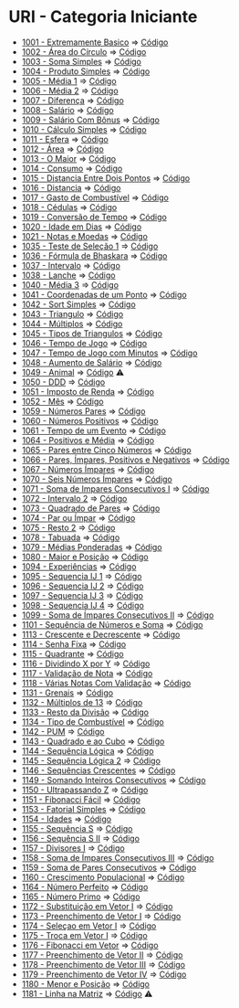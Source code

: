 # URI - Categoria Iniciante

* [1001 - Extremamente Basico](1001%20-%20Extremamente%20B%C3%A1sico.pdf) => [Código](ExtremamenteBasico.c)
* [1002 - Área do Círculo](1002%20-%20%C3%81rea%20do%20C%C3%ADrculo.pdf) => [Código](AreaDoCirculo.c)
* [1003 - Soma Simples](1003%20-%20Soma%20Simples.pdf) => [Código](SomaSimples.c)
* [1004 - Produto Simples](1004%20-%20Produto%20Simples.pdf) => [Código](ProdutoSimples.c)
* [1005 - Média 1](1005%20-%20M%C3%A9dia%201.pdf) => [Código](Media1.c)
* [1006 - Média 2](1006%20-%20M%C3%A9dia%202.pdf) => [Código](Media2.c)
* [1007 - Diferença](1007%20-%20Diferen%C3%A7a.pdf) => [Código](Diferenca.c)
* [1008 - Salário](1008%20-%20Sal%C3%A1rio.pdf) => [Código](Salario.c)
* [1009 - Salário Com Bônus](1009%20-%20Sal%C3%A1rio%20com%20B%C3%B4nus.pdf) => [Código](SalarioComBonus.c)
* [1010 - Cálculo Simples](1010%20-%20C%C3%A1lculo%20Simples.pdf) => [Código](CalculoSimples.c)
* [1011 - Esfera](1011%20-%20Esfera.pdf) => [Código](Esfera.c)
* [1012 - Área](1012%20-%20%C3%81rea.pdf) => [Código](Area.c)
* [1013 - O Maior](1013%20-%20O%20Maior.pdf) => [Código](OMaior.c)
* [1014 - Consumo](1014%20-%20Consumo.pdf) => [Código](Consumo.c)
* [1015 - Distancia Entre Dois Pontos](1015%20-%20Dist%C3%A2ncia%20Entre%20Dois%20Pontos.pdf) => [Código](DistanciaEntreDoisPontos.c)
* [1016 - Distancia](1016%20-%20Dist%C3%A2ncia.pdf) => [Código](Distancia.c)
* [1017 - Gasto de Combustível](1017%20-%20Gasto%20de%20Combust%C3%ADvel.pdf) => [Código](GastoDeCombustivel.c)
* [1018 - Cédulas](1018%20-%20C%C3%A9dulas.pdf) => [Código](Cedulas.c)
* [1019 - Conversão de Tempo](1019%20-%20Convers%C3%A3o%20de%20Tempo.pdf) => [Código](ConversaoDeTempo.c)
* [1020 - Idade em Dias](1020%20-%20Idade%20em%20Dias.pdf) => [Código](IdadeEmDias.c)
* [1021 - Notas e Moedas](1021%20-%20Notas%20e%20Moedas.pdf) => [Código](NotasEMoedas.c)
* [1035 - Teste de Seleção 1](1035%20-%20Teste%20de%20Seleção%201.pdf) => [Código](TesteDeSelecao1.c)
* [1036 - Fórmula de Bhaskara](1036%20-%20Fórmula%20de%20Bhaskara.pdf) => [Código](Bhaskara.c)
* [1037 - Intervalo](1037%20-%20Intervalo.pdf) => [Código](Intervalo.c)
* [1038 - Lanche](1038%20-%20Lanche.pdf) => [Código](Lanche.c)
* [1040 - Média 3](1040%20-%20Média%203.pdf) => [Código](Media3.c)
* [1041 - Coordenadas de um Ponto](1041%20-%20Coordenadas%20de%20um%20Ponto.pdf) => [Código](CoordenadasDeUmPonto.c)
* [1042 - Sort Simples](1042%20-%20Sort%20Simples.pdf) => [Código](SortSimples.c)
* [1043 - Triangulo](1043%20-%20Triângulo.pdf) => [Código](Triangulo.c)
* [1044 - Múltiplos](1044%20-%20Múltiplos.pdf) => [Código](Multiplos.c)
* [1045 - Tipos de Triangulos](1045%20-%20Tipos%20de%20Triângulos.pdf) => [Código](TiposDeTriangulos.c)
* [1046 - Tempo de Jogo](1046%20-%20Tempo%20de%20Jogo.pdf) => [Código](TempoDeJogo.c)
* [1047 - Tempo de Jogo com Minutos](1047%20-%20Tempo%20de%20Jogo%20com%20Minutos.pdf) => [Código](TempoDeJogoComMinutos.c)
* [1048 - Aumento de Salário](1048%20-%20Aumento%20de%20Salário.pdf) => [Código](AumentoDeSalario.c)
* [1049 - Animal](1049%20-%20Animal.pdf) => [Código](Animal.c) :warning:
* [1050 - DDD](1050%20-%20DDD.pdf) => [Código](DDD.c)
* [1051 - Imposto de Renda](1051%20-%20Imposto%20de%20Renda.pdf) => [Código](ImpostoDeRenda.c)
* [1052 - Mês](1052%20-%20Mês.pdf) => [Código](Mes.c)
* [1059 - Números Pares](1059%20-%20Números%20Pares.pdf) => [Código](NumerosPares.c)
* [1060 - Números Positivos](1060%20-%20Números%20Positivos.pdf) => [Código](NumerosPositivos.c)
* [1061 - Tempo de um Evento](1061%20-%20Tempo%20de%20um%20Evento.pdf) => [Código](TempoDeUmEvento.c)
* [1064 - Positivos e Média](1064%20-%20Positivos%20e%20Média.pdf) => [Código](PositivosEMedia.c)
* [1065 - Pares entre Cinco Números](1065%20-%20Pares%20entre%20Cinco%20Números.pdf) => [Código](ParesEntreCincoNumeros.c)
* [1066 - Pares, Ímpares, Positivos e Negativos](1066%20-%20Pares%2C%20Ímpares%2C%20Positivos%20e%20Negativos.pdf) => [Código](ParesImparesPositivosNegativos.c)
* [1067 - Números Ímpares](1067%20-%20Números%20Ímpares.pdf) => [Código](NúmerosImpares.c)
* [1070 - Seis Números Ímpares](1070%20-%20Seis%20Números%20Ímpares.pdf) => [Código](SeisNumerosImpares.c)
* [1071 - Soma de Impares Consecutivos I](1071%20-%20Soma%20de%20Impares%20Consecutivos%20I.pdf) => [Código](SomaDeImparesConsecutivos.c)
* [1072 - Intervalo 2](1072%20-%20Intervalo%202.pdf) => [Código](Intervalo2.c)
* [1073 - Quadrado de Pares](1073%20-%20Quadrado%20de%20Pares.pdf) => [Código](QuadradoDePares.c)
* [1074 - Par ou Ímpar](1074%20-%20Par%20ou%20Ímpar.pdf) => [Código](ParOuImpar.c)
* [1075 - Resto 2](1075%20-%20Resto%202.pdf) => [Código](Resto2.c)
* [1078 - Tabuada](1078%20-%20Tabuada.pdf) => [Código](Tabuada.c)
* [1079 - Médias Ponderadas](1079%20-%20Médias%20Ponderadas.pdf) => [Código](MediasPonderadas.c)
* [1080 - Maior e Posição](1080%20-%20Maior%20e%20Posição.pdf) => [Código](MaiorEPosicao.c)
* [1094 - Experiências](1094%20-%20Experiências.pdf) => [Código](Experiencias.c)
* [1095 - Sequencia IJ 1](1095%20-%20Sequencia%20IJ%201.pdf) => [Código](SequenciaIJ1.c)
* [1096 - Sequencia IJ 2](1096%20-%20Sequencia%20IJ%202.pdf) => [Código](SequenciaIJ2.c)
* [1097 - Sequencia IJ 3](1097%20-%20Sequencia%20IJ%203.pdf) => [Código](SequenciaIJ3.c)
* [1098 - Sequencia IJ 4](1098%20-%20Sequencia%20IJ%204.pdf) => [Código](SequenciaIJ4.c)
* [1099 - Soma de Ímpares Consecutivos II]() => [Código](SomaDeImparesConsecutivos2.c)
* [1101 - Sequência de Números e Soma]() => [Código](SequenciaDeNumerosESoma.c)
* [1113 - Crescente e Decrescente]() => [Código](CrescenteEDecrescente.c)
* [1114 - Senha Fixa]() => [Código](SenhaFixa.c)
* [1115 - Quadrante]() => [Código](Quadrante.c)
* [1116 - Dividindo X por Y]() => [Código](DividindoXPorY.c)
* [1117 - Validação de Nota]() => [Código](ValidacaoDeNota.c)
* [1118 - Várias Notas Com Validação]() => [Código](VariasNotasComValidacao.c)
* [1131 - Grenais]() => [Código](Grenais.c)
* [1132 - Múltiplos de 13]() => [Código](MultiplosDe13.c)
* [1133 - Resto da Divisão]() => [Código](RestoDaDivisao.c)
* [1134 - Tipo de Combustível]() => [Código](TipoDeCombustivel.c)
* [1142 - PUM]() => [Código](PUM.c)
* [1143 - Quadrado e ao Cubo]() => [Código](QuadradoEAoCubo.c)
* [1144 - Sequência Lógica]() => [Código](SequenciaLogica.c)
* [1145 - Sequência Lógica 2]() => [Código](SequenciaLogica2.c)
* [1146 - Sequências Crescentes]() => [Código](SequenciasCrescentes.c)
* [1149 - Somando Inteiros Consecutivos]() => [Código](SomandoInteirosConsecutivos.c)
* [1150 - Ultrapassando Z]() => [Código](UltrapassandoZ.c)
* [1151 - Fibonacci Fácil]() => [Código](FibonnaciFacil.c)
* [1153 - Fatorial Simples]() => [Código](FatorialSimples.c)
* [1154 - Idades]() => [Código](Idades.c)
* [1155 - Sequência S]() => [Código](SequenciaS.c)
* [1156 - Sequência S II]() => [Código](SequenciaS2.c)
* [1157 - Divisores I]() => [Código](Divisores.c)
* [1158 - Soma de Ímpares Consecutivos III]() => [Código](SomaDeImparesConsecutivos3.c)
* [1159 - Soma de Pares Consecutivos]() => [Código](SomaDeParesConsecutivos.c)
* [1160 - Crescimento Populacional]() => [Código](CrescimentoPopulacional.c)
* [1164 - Número Perfeito]() => [Código](NumeroPerfeito.c)
* [1165 - Número Primo]() => [Código](NumeroPrimo.c)
* [1172 - Substituição em Vetor I]() => [Código](SubstituicoesEmVetor.c)
* [1173 - Preenchimento de Vetor I]() => [Código](PreenchimentoDeVetor.c)
* [1174 - Seleçao em Vetor I]() => [Código](SelecaoEmVetor.c)
* [1175 - Troca em Vetor I]() => [Código](TrocaEmVetor.c)
* [1176 - Fibonacci em Vetor]() => [Código](FibonacciEmVetor.c)
* [1177 - Preenchimento de Vetor II]() => [Código](PreenchimentoDeVetor2.c)
* [1178 - Preenchimento de Vetor III]() => [Código](PreenchimentoDeVetor3.c)
* [1179 - Preenchimento de Vetor IV]() => [Código](PreenchimentoDeVetor4.c)
* [1180 - Menor e Posição]() => [Código](MenorEPosicao.c)
* [1181 - Linha na Matriz]() => [Código](LinhaNaMatriz.c) :warning:
<!--* [DDD]() => [Código](codigo.c)
<!--* [DDD]() => [Código](codigo.c)
<!--* [DDD]() => [Código](codigo.c)
<!--* [DDD]() => [Código](codigo.c)
-->
